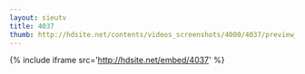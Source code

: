 ```yaml
---
layout: sieutv
title: 4037
thumb: http://hdsite.net/contents/videos_screenshots/4000/4037/preview_360p.mp4.jpg
---
```

{% include iframe src='http://hdsite.net/embed/4037' %}
 
